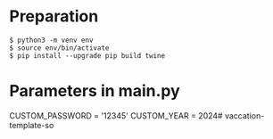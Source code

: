 
# Preparation
````
$ python3 -m venv env
$ source env/bin/activate
$ pip install --upgrade pip build twine

````
# Parameters in main.py
CUSTOM_PASSWORD = '12345'
CUSTOM_YEAR = 2024# vaccation-template-so

